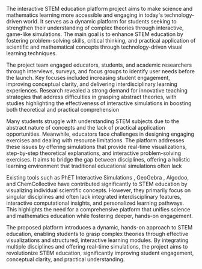 The interactive STEM education platform project aims to make science and mathematics learning more accessible and engaging in today's technology-driven world. It serves as a dynamic platform for students seeking to strengthen their understanding of complex theories through interactive, game-like simulations. The main goal is to enhance STEM education by fostering problem-solving skills, critical thinking, and practical application of scientific and mathematical concepts through technology-driven visual learning techniques. 

The project team engaged educators, students, and academic researchers through interviews, surveys, and focus groups to identify user needs before the launch. Key focuses included increasing student engagement, improving conceptual clarity, and delivering interdisciplinary learning experiences. Research revealed a strong demand for innovative teaching strategies that address difficulties in grasping abstract theories, with studies highlighting the effectiveness of interactive simulations in boosting both theoretical and practical comprehension

Many students struggle with understanding STEM subjects due to the abstract nature of concepts and the lack of practical application opportunities. Meanwhile, educators face challenges in designing engaging exercises and dealing with resource limitations. The platform addresses these issues by offering simulations that provide real-time visualizations, step-by-step theoretical explanations, and interactive problem-solving exercises. It aims to bridge the gap between disciplines, offering a holistic learning environment that traditional educational simulations often lack

Existing tools such as PhET Interactive Simulations , GeoGebra , Algodoo, and ChemCollective have contributed significantly to STEM education by visualizing individual scientific concepts. However, they primarily focus on singular disciplines and often lack integrated interdisciplinary features, interactive computational insights, and personalized learning pathways. This highlights the need for a comprehensive platform that unifies science and mathematics education while fostering deeper, hands-on engagement. 

The proposed platform introduces a dynamic, hands-on approach to STEM education, enabling students to grasp complex theories through effective visualizations and structured, interactive learning modules. By integrating multiple disciplines and offering real-time simulations, the project aims to revolutionize STEM education, significantly improving student engagement, conceptual clarity, and practical understanding. 
